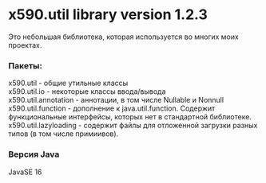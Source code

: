 # x590.util library version 1.2.3
Это небольшая библиотека, которая используется во многих моих проектах.

### Пакеты:
x590.util - общие утильные классы  
x590.util.io - некоторые классы ввода/вывода  
x590.util.annotation - аннотации, в том числе Nullable и Nonnull  
x590.util.function - дополнение к java.util.function. Содержит функциональные интерфейсы, которых нет в стандартной библиотеке.  
x590.util.lazyloading - содержит файлы для отложенной загрузки разных типов (в том числе примиивов).  

### Версия Java
JavaSE 16
